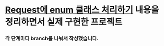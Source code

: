 [Request에 enum 클래스 처리하기](https://github.com/justdoanything/self-study/blob/main/11%20SpringBoot.md#request에-enum-클래스-처리하기) 내용을 정리하면서 실제 구현한 프로젝트
===
<h3>각 단계마다 branch를 나눠서 작성했습니다.</h3>